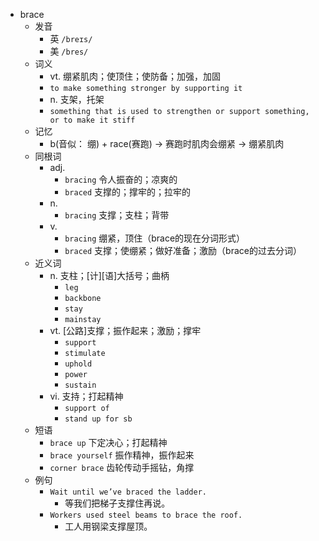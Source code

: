 - brace
  - 发音
    - 英 `/breɪs/`
    - 美 `/bres/`
  - 词义
    - vt. 绷紧肌肉；使顶住；使防备；加强，加固
    - `to make something stronger by supporting it`
    - n. 支架，托架
    - `something that is used to strengthen or support something, or to make it stiff`
  - 记忆
    - b(音似： 绷) + race(赛跑) → 赛跑时肌肉会绷紧 → 绷紧肌肉
  - 同根词
    - adj.
      - `bracing` 令人振奋的；凉爽的
      - `braced` 支撑的；撑牢的；拉牢的
    - n.
      - `bracing` 支撑；支柱；背带
    - v.
      - `bracing` 绷紧，顶住（brace的现在分词形式）
      - `braced` 支撑；使绷紧；做好准备；激励（brace的过去分词）
  - 近义词
    - n. 支柱；[计][语]大括号；曲柄
      - `leg`
      - `backbone`
      - `stay`
      - `mainstay`
    - vt. [公路]支撑；振作起来；激励；撑牢
      - `support`
      - `stimulate`
      - `uphold`
      - `power`
      - `sustain`
    - vi. 支持；打起精神
      - `support of`
      - `stand up for sb`
  - 短语
    - `brace up` 下定决心；打起精神 
    - `brace yourself` 振作精神，振作起来 
    - `corner brace` 齿轮传动手摇钻，角撑 
  - 例句
    - `Wait until we’ve braced the ladder.`
      - 等我们把梯子支撑住再说。
    - `Workers used steel beams to brace the roof.`
      - 工人用钢梁支撑屋顶。

